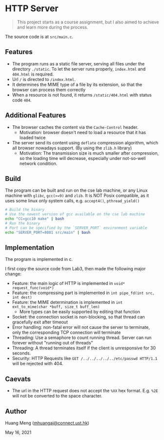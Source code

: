 # HTTP Server

> This project starts as a course assignment, but I also aimed to achieve and learn more during the process.

The source code is at `src/main.c`.

## Features

* The program runs as a static file server, serving all files under the directory `./static`. To let the server runs properly, `index.html` and `404.html` is required.
* Url `/` is directed to `/index.html`. 
* It determines the MIME type of a file by its extension, so that the browser can process them correctly
* When a resource is not found, it returns `/static/404.html` with status code `404`.

## Additional Features

* The browser caches the content via the `Cache-Control` header.
    * Motivation: browser doesn't need to load a resource that it has loaded twice
* The server send its content using `deflate` compression algorithm, which all browser nowadays support. (By using the `zlib.h` library)
    * Motivation: The transmission size is much smaller after compression, so the loading time will decrease, especially under not-so-well network condition.

## Build

The program can be built and run on the cse lab machine, or any Linux machine with `glibc`, `gcc(>=9)` and `zlib`. It is NOT Posix compatible, as it uses some linux only system calls, e.g. `accept4()`, `pthread_yield()`

```bash
# Build the binary
# Use the newest version of gcc available on the cse lab machine
echo "CC=gcc10 make" | bash
# Run the binary
# Port can be specified by the `SERVER_PORT` environment variable
echo "SERVER_PORT=8081 src/main" | bash
```

## Implementation

The program is implemented in c. 

I first copy the source code from Lab3, then made the following major change:

* Feature: the main logic of HTTP is implemented in `void* request_func(void*)`
* Feature: the compressing part is implemented in `int pipe_fd(int src, int dest)`
* Feature: the MIME determination is implemented in `int ext_to_mime(char *buff, size_t buff_len)`
    * More types can be easily supported by editing that function
* Socket: the connection socket is non-blocking, so that thread can gracefully exit after timeout
* Error handling: non-fatal error will not cause the server to terminate, only the corresponding TCP connection will terminate
* Threading: Use a semaphore to count running thread. Server can run forever without "running out of threads"
* Threading: A thread terminates itself if the client is unresponsive for 30 seconds.
* Security: HTTP Requests like `GET /../../../../../etc/passwd HTTP/1.1` will be rejected with 404.

## Caevats

* The url in the HTTP request does not accept the `%XX` hex format. E.g. `%2E` will not be converted to the space character.

## Author

Huang Meng (mhuangaj@connect.ust.hk)

May 16, 2021
